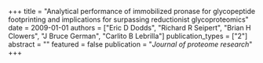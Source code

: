 +++
title = "Analytical performance of immobilized pronase for glycopeptide footprinting and implications for surpassing reductionist glycoproteomics"
date = 2009-01-01
authors = ["Eric D Dodds", "Richard R Seipert", "Brian H Clowers", "J Bruce German", "Carlito B Lebrilla"]
publication_types = ["2"]
abstract = ""
featured = false
publication = "*Journal of proteome research*"
+++

